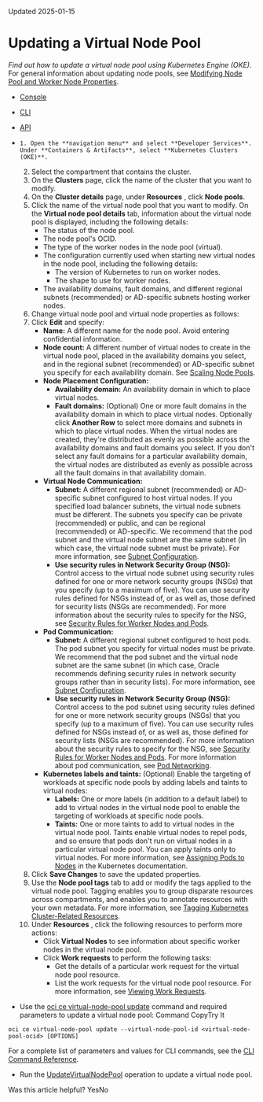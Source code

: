 Updated 2025-01-15
# Updating a Virtual Node Pool
_Find out how to update a virtual node pool using Kubernetes Engine (OKE)._
For general information about updating node pools, see [Modifying Node Pool and Worker Node Properties](https://docs.oracle.com/en-us/iaas/Content/ContEng/Tasks/contengmodifyingnodepool.htm#top "Find out how to modify properties of existing node pools and worker nodes you've created using Kubernetes Engine \(OKE\).").
  * [Console](https://docs.oracle.com/en-us/iaas/Content/ContEng/Tasks/update-virtual-node-pool.htm)
  * [CLI](https://docs.oracle.com/en-us/iaas/Content/ContEng/Tasks/update-virtual-node-pool.htm)
  * [API](https://docs.oracle.com/en-us/iaas/Content/ContEng/Tasks/update-virtual-node-pool.htm)


  *     1. Open the **navigation menu** and select **Developer Services**. Under **Containers & Artifacts**, select **Kubernetes Clusters (OKE)**.
    2. Select the compartment that contains the cluster.
    3. On the **Clusters** page, click the name of the cluster that you want to modify.
    4. On the **Cluster details** page, under **Resources** , click **Node pools**.
    5. Click the name of the virtual node pool that you want to modify.
On the **Virtual node pool details** tab, information about the virtual node pool is displayed, including the following details:
       * The status of the node pool.
       * The node pool's OCID.
       * The type of the worker nodes in the node pool (virtual).
       * The configuration currently used when starting new virtual nodes in the node pool, including the following details:
         * The version of Kubernetes to run on worker nodes.
         * The shape to use for worker nodes.
       * The availability domains, fault domains, and different regional subnets (recommended) or AD-specific subnets hosting worker nodes.
    6. Change virtual node pool and virtual node properties as follows:
      1. Click **Edit** and specify:
         * **Name:** A different name for the node pool. Avoid entering confidential information.
         * **Node count:** A different number of virtual nodes to create in the virtual node pool, placed in the availability domains you select, and in the regional subnet (recommended) or AD-specific subnet you specify for each availability domain. See [Scaling Node Pools](https://docs.oracle.com/en-us/iaas/Content/ContEng/Tasks/contengscalingnodepools.htm#contengscalingnodepools "Find out how to scale up and scale down the node pools you've created using Kubernetes Engine \(OKE\).").
         * **Node Placement Configuration:**
           * **Availability domain:** An availability domain in which to place virtual nodes.
           * **Fault domains:** (Optional) One or more fault domains in the availability domain in which to place virtual nodes.
Optionally click **Another Row** to select more domains and subnets in which to place virtual nodes.
When the virtual nodes are created, they're distributed as evenly as possible across the availability domains and fault domains you select. If you don't select any fault domains for a particular availability domain, the virtual nodes are distributed as evenly as possible across all the fault domains in that availability domain.
         * **Virtual Node Communication:**
           * **Subnet:** A different regional subnet (recommended) or AD-specific subnet configured to host virtual nodes. If you specified load balancer subnets, the virtual node subnets must be different. The subnets you specify can be private (recommended) or public, and can be regional (recommended) or AD-specific. We recommend that the pod subnet and the virtual node subnet are the same subnet (in which case, the virtual node subnet must be private). For more information, see [Subnet Configuration](https://docs.oracle.com/en-us/iaas/Content/ContEng/Concepts/contengnetworkconfig.htm#subnetconfig). 
           * **Use security rules in Network Security Group (NSG):** Control access to the virtual node subnet using security rules defined for one or more network security groups (NSGs) that you specify (up to a maximum of five). You can use security rules defined for NSGs instead of, or as well as, those defined for security lists (NSGs are recommended). For more information about the security rules to specify for the NSG, see [Security Rules for Worker Nodes and Pods](https://docs.oracle.com/en-us/iaas/Content/ContEng/Concepts/contengpodnetworking_topic-OCI_CNI_plugin.htm#OCI_CNI_plugin__section_pods_security_rules).
         * **Pod Communication:**
           * **Subnet:** A different regional subnet configured to host pods. The pod subnet you specify for virtual nodes must be private. We recommend that the pod subnet and the virtual node subnet are the same subnet (in which case, Oracle recommends defining security rules in network security groups rather than in security lists). For more information, see [Subnet Configuration](https://docs.oracle.com/en-us/iaas/Content/ContEng/Concepts/contengnetworkconfig.htm#subnetconfig).
           * **Use security rules in Network Security Group (NSG):** Control access to the pod subnet using security rules defined for one or more network security groups (NSGs) that you specify (up to a maximum of five). You can use security rules defined for NSGs instead of, or as well as, those defined for security lists (NSGs are recommended). For more information about the security rules to specify for the NSG, see [Security Rules for Worker Nodes and Pods](https://docs.oracle.com/en-us/iaas/Content/ContEng/Concepts/contengpodnetworking_topic-OCI_CNI_plugin.htm#OCI_CNI_plugin__section_pods_security_rules).
For more information about pod communication, see [Pod Networking](https://docs.oracle.com/en-us/iaas/Content/ContEng/Concepts/contengpodnetworking.htm#podnetworking "Find out about communication to and from pods on worker nodes in clusters created using Kubernetes Engine \(OKE\).").
         * **Kubernetes labels and taints:** (Optional) Enable the targeting of workloads at specific node pools by adding labels and taints to virtual nodes:
           * **Labels:** One or more labels (in addition to a default label) to add to virtual nodes in the virtual node pool to enable the targeting of workloads at specific node pools. 
           * **Taints:** One or more taints to add to virtual nodes in the virtual node pool. Taints enable virtual nodes to repel pods, and so ensure that pods don't run on virtual nodes in a particular virtual node pool. You can apply taints only to virtual nodes.
For more information, see [Assigning Pods to Nodes](https://kubernetes.io/docs/concepts/scheduling-eviction/assign-pod-node/) in the Kubernetes documentation.
      2. Click **Save Changes** to save the updated properties.
    7. Use the **Node pool tags** tab to add or modify the tags applied to the virtual node pool. Tagging enables you to group disparate resources across compartments, and enables you to annotate resources with your own metadata. For more information, see [Tagging Kubernetes Cluster-Related Resources](https://docs.oracle.com/en-us/iaas/Content/ContEng/Tasks/contengtaggingclusterresources.htm#contengtaggingclusterresources "Find out about tagging cluster-related resources you create using Kubernetes Engine \(OKE\).").
    8. Under **Resources** , click the following resources to perform more actions:
       * Click **Virtual Nodes** to see information about specific worker nodes in the virtual node pool.
       * Click **Work requests** to perform the following tasks:
         * Get the details of a particular work request for the virtual node pool resource.
         * List the work requests for the virtual node pool resource.
For more information, see [Viewing Work Requests](https://docs.oracle.com/en-us/iaas/Content/ContEng/Tasks/contengviewingworkrequests.htm#contengviewingworkrequests "Find out how to view the operations of Kubernetes Engine \(OKE\) as work requests.").
  * Use the [oci ce virtual-node-pool update](https://docs.oracle.com/iaas/tools/oci-cli/latest/oci_cli_docs/cmdref/ce/virtual-node-pool/update.html) command and required parameters to update a virtual node pool:
Command
CopyTry It
```
oci ce virtual-node-pool update --virtual-node-pool-id <virtual-node-pool-ocid> [OPTIONS]
```

For a complete list of parameters and values for CLI commands, see the [CLI Command Reference](https://docs.oracle.com/iaas/tools/oci-cli/latest).
  * Run the [UpdateVirtualNodePool](https://docs.oracle.com/iaas/api/#/en/containerengine/latest/VirtualNodePool/UpdateVirtualNodePool) operation to update a virtual node pool.


Was this article helpful?
YesNo

